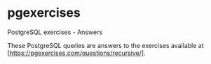 # pgexercises
PostgreSQL exercises - Answers

These PostgreSQL queries are answers to the exercises available at [https://pgexercises.com/questions/recursive/]. 
